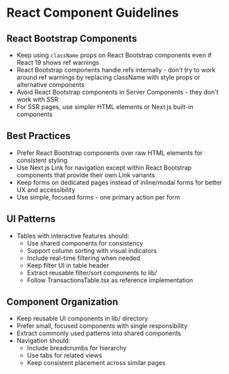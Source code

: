 # React Component Guidelines

## React Bootstrap Components

- Keep using `className` props on React Bootstrap components even if React 19 shows ref warnings
- React Bootstrap components handle refs internally - don't try to work around ref warnings by replacing className with style props or alternative components
- Avoid React Bootstrap components in Server Components - they don't work with SSR
- For SSR pages, use simpler HTML elements or Next.js built-in components

## Best Practices

- Prefer React Bootstrap components over raw HTML elements for consistent styling
- Use Next.js Link for navigation except within React Bootstrap components that provide their own Link variants
- Keep forms on dedicated pages instead of inline/modal forms for better UX and accessibility
- Use simple, focused forms - one primary action per form

## UI Patterns

- Tables with interactive features should:
  - Use shared components for consistency
  - Support column sorting with visual indicators
  - Include real-time filtering when needed
  - Keep filter UI in table header
  - Extract reusable filter/sort components to lib/
  - Follow TransactionsTable.tsx as reference implementation

## Component Organization

- Keep reusable UI components in lib/ directory
- Prefer small, focused components with single responsibility
- Extract commonly used patterns into shared components
- Navigation should:
  - Include breadcrumbs for hierarchy
  - Use tabs for related views
  - Keep consistent placement across similar pages

